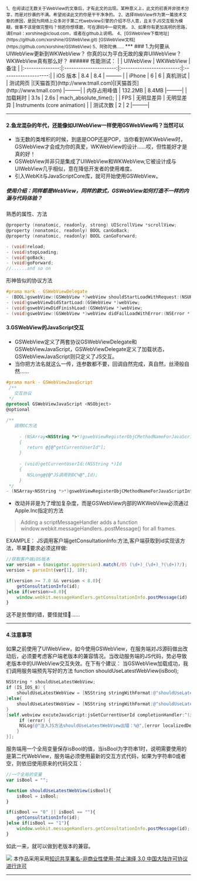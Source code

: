 <small>
1、在阅读过无数关于WebView的文章后，才有此文的出现。某种意义上，此文的初衷并非技术分享，而是对抄袭的不满。希望阅读此文的你是干干净净的。
2、选择WebView作为第一篇技术文章的原因，是因为网络上众多对于第二代webview引擎的介绍不尽人意，且关于JS交互极为模糊，做事不该是做完整吗？倘若你想琢磨，可在源码中一窥究竟。
3、如果你有更加高明的思路，请Email：xorshine@icloud.com，或者在github上说明。
4、[GSWebView下载地址](https://github.com/xorshine/GSWebView.git)      [GSWebView文档](https://github.com/xorshine/GSWebView)
5、阿弥陀佛......
</small>
***
### 1.为何要从UIWebView更新到WKWebView？
你真的以为平白无故的废弃UIWebView？WKWebView真有那么好？
######  性能测试：
|           	  | UIWebView              | WKWebView                 |    备注               |
|:---------------:|:----------------------:|:-------------------------:|:--------------------:|
| iOS 版本     	  | 8.4                    | 8.4                       |        ———           |
| iPhone     	  | 6                      |   6                       |       真机测试         |
| 测试网页         |[天猫首页](http://www.tmall.com)|[天猫首页](http://www.tmall.com) |———|
| 内存占用峰值      | 132.2MB                |    8.4MB                  |———|
| 加载耗时	 	  | 3.1s                   |    2.6s                   |  mach_absolute_time(); |
| FPS	 		  | 无明显差异            |    无明显差异               |  Instruments (core animation) |
| 测试次数	 	  | 2                      |    2                      |———|

***
#### 2.鱼龙混杂的年代，还能像如UIWebView一样使用GSWebView吗？当然可以
* 当无数的类堆积的时候，到底是OOP还是POP，当你看到WKWebView时，GSWebView才会成为你的真爱，WKWebView的设计......哎，但性能好才是真的好！
* GSWebView并非只是集成了UIWebView和WKWebView,它被设计成与UIWebView几乎相似，意在降低开发者的使用难度。
* 引入WebKit与JavaScriptCore库，就可开始使用GSWebView。

##### 使用介绍：同样都是WebView，同样的款式，GSWebView如何打造不一样的内涵与代码体验？
 
熟悉的属性、方法
```objective-c
@property (nonatomic, readonly, strong) UIScrollView *scrollView;
@property (nonatomic, readonly) BOOL canGoBack;
@property (nonatomic, readonly) BOOL canGoForward; 

- (void)reload;
- (void)stopLoading;
- (void)goBack;
- (void)goForward;
//......and so on
```

形神皆似的协议方法
```objective-c
#prama mark - GSWebViewDelegate
- (BOOL)gswebView:(GSWebView *)webView shouldStartLoadWithRequest:(NSURLRequest *)request navigationType:(GSWebViewNavigationType)navigationType;
- (void)gswebViewDidStartLoad:(GSWebView *)webView;
- (void)gswebViewDidFinishLoad:(GSWebView *)webView;
- (void)gswebView:(GSWebView *)webView didFailLoadWithError:(NSError *)error;  
```

#### 3.GSWebView的JavaScript交互
* GSWebView定义了两套协议GSWebViewDelegate和GSWebViewJavaScript，GSWebViewDelegate定义了加载状态，GSWebViewJavaScript则只定义了JS交互。
* 当你把方法名就这么一传，连参数都不要，回调自然完成，真自然，丝滑般自然......

```objective-c
#prama mark - GSWebViewJavaScript
 /**
   交互协议
 */
@protocol GSWebViewJavaScript <NSObject>
@optional

/**
   调用OC方法
 	
     - (NSArray<NSString *>*)gswebViewRegisterObjCMethodNameForJavaScriptInteraction
     {
        return @[@"getCurrentUserId"];
     }
 
     - (void)getCurrentUserId:(NSString *)Id
     {
        NSLong@(@"JS调用到OC%@",Id);
     }
 */
- (NSArray<NSString *>*)gswebViewRegisterObjCMethodNameForJavaScriptInteraction;

```
 
* 改动并非是为了增加复杂度，而是GSWebView内部的WKWebView必须通过Apple.Inc指定的方法  

> Adding a scriptMessageHandler adds a function window.webkit.messageHandlers.<name>.postMessage(<messageBody>) for all frames.

EXAMPLE：
JS调用客户端getConsultationInfo:方法,客户端获取到id实现该方法，苹果🍎要求必须这样做:
```javascript
//获取客户端iOS版本
var version = (navigator.appVersion).match(/OS (\d+)_(\d+)_?(\d+)?/);  
version = parseInt(ver[1], 10);  

if(version >= 7.0 && version < 8.0){
	getConsultationInfo(id);
}else if(version>=8.0){
	window.webkit.messageHandlers.getConsultationInfo.postMessage(id)
} 
```
这不是贫僧的错，要怪就怪🍎......
* * * 
#### 4.注意事项
如果之前使用了UIWebView，如今使用GSWebView，在服务端对JS源码做出改动后，必须要考虑客户端老版本的兼容情况。当改动服务端的JS代码，势必导致老版本中的UIWebView交互失效。在下有个建议：
当GSWebView加载成功，我们调用服务端预先写好的方法 function shouldUseLatestWebView(isBool);
```objective-c
NSString * shouldUseLatestWebView;
if (IS_IOS_8) {
    shouldUseLatestWebView = [NSString stringWithFormat:@"shouldUseLatestWebView('%@')", @"1"];
}else{
    shouldUseLatestWebView = [NSString stringWithFormat:@"shouldUseLatestWebView('%@')", @"0"];
} 
[self.webview excuteJavaScript:jsGetCurrentUserId completionHandler:^(id  _Nonnull params, NSError * _Nonnull error) {
     if (error) {
   	 NSLog(@"注入JS方法shouldUseLatestWebView出错：%@",[error localizedDescription]);
    }
}];
```
服务端用一个全局变量保存isBool的值，当isBool为字符串1时，说明需要使用的是第二代WebView，服务端必须使用最新的交互方式代码，如果为字符串0或者空，则依旧使用原来的代码交互：
```javascript
//一个全局的变量
var isBool = "";

function shouldUseLatestWebView(isBool){ 
	isBool = isBool;
}

if(isBool == "0" || isBool == ""){ 
	getConsultationInfo(id); 
}else if(isBool == "1"){ 
 	window.webkit.messageHandlers.getConsultationInfo.postMessage(id);
} 
```
如此一来，就可以做到老版本的兼容。
 
![](https://i.creativecommons.org/l/by-nc-nd/3.0/cn/88x31.png)
本作品采用采用[知识共享署名-非商业性使用-禁止演绎 3.0 中国大陆许可协议进行许可](http://creativecommons.org/licenses/by-nc-nd/3.0/cn/)
* * *
